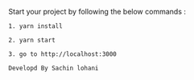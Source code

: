 Start your project by following the below commands :

```
1. yarn install 

2. yarn start

3. go to http://localhost:3000
```

```Developd By Sachin lohani```